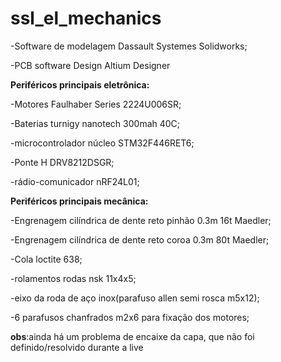 # ssl_el_mechanics

-Software de modelagem Dassault Systemes Solidworks;

-PCB software Design Altium Designer


**Periféricos principais eletrônica:**

-Motores Faulhaber Series 2224U006SR;

-Baterias turnigy nanotech 300mah 40C;

-microcontrolador núcleo STM32F446RET6;

-Ponte H DRV8212DSGR;

-rádio-comunicador nRF24L01;


**Periféricos principais mecânica:**

-Engrenagem cilíndrica de dente reto pinhão 0.3m 16t Maedler;

-Engrenagem cilíndrica de dente reto coroa  0.3m 80t Maedler;

-Cola loctite 638;

-rolamentos rodas nsk 11x4x5;

-eixo da roda de aço inox(parafuso allen semi rosca m5x12);

-6 parafusos chanfrados m2x6 para fixação dos motores;

**obs**:ainda há um problema de encaixe da capa, que não foi definido/resolvido durante a live
